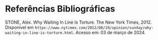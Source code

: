# Referências Bibliográficas

STONE, Alex. Why Waiting In Line Is Torture. The New York Times, 2012. Disponível em `https://www.nytimes.com/2012/08/19/opinion/sunday/why-waiting-in-line-is-torture.html`. Acesso em: 03 de março de 2024.
